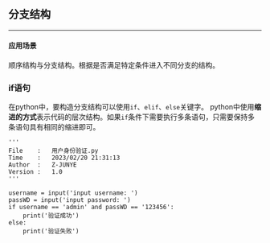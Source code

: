 ## 分支结构
***
#### 应用场景
顺序结构与分支结构。根据是否满足特定条件进入不同分支的结构。

### if语句
在python中，要构造分支结构可以使用`if`、`elif`、`else`关键字。
python中使用**缩进的方式**表示代码的层次结构。如果`if`条件下需要执行多条语句，只需要保持多条语句具有相同的缩进即可。

    '''
    File    :   用户身份验证.py
    Time    :   2023/02/20 21:31:13
    Author  :   Z-JUNYE 
    Version :   1.0
    '''

    username = input('input username: ')
    passWD = input('input password: ')
    if username == 'admin' and passWD == '123456':
        print('验证成功')
    else:
        print('验证失败')

